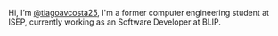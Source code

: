 Hi, I’m [@tiagoavcosta25](https://github.com/tiagoavcosta25/tiagoavcosta25), I'm a former computer engineering student at ISEP, currently working as an Software Developer at BLIP.
